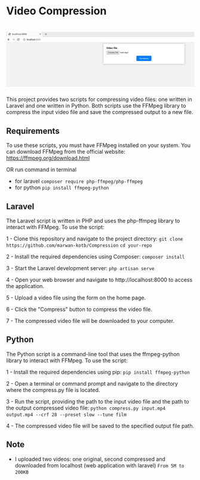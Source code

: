 # Video Compression

# ![img](img.png)



This project provides two scripts for compressing video files: one written in Laravel and one written in Python. Both scripts use the FFMpeg library to compress the input video file and save the compressed output to a new file.


## Requirements
To use these scripts, you must have FFMpeg installed on your system. You can download FFMpeg from the official website: https://ffmpeg.org/download.html

OR run command in terminal
- for laravel `composer require php-ffmpeg/php-ffmpeg`
- for python `pip install ffmpeg-python`

## Laravel
The Laravel script is written in PHP and uses the php-ffmpeg library to interact with FFMpeg. To use the script:

1 - Clone this repository and navigate to the project directory:
`git clone https://github.com/marwan-kotb/Compression`
`cd your-repo`

2 - Install the required dependencies using Composer: 
`composer install`

3 - Start the Laravel development server:
`php artisan serve`

4 - Open your web browser and navigate to http://localhost:8000 to access the application.

5 - Upload a video file using the form on the home page.

6 - Click the "Compress" button to compress the video file.

7 - The compressed video file will be downloaded to your computer.


## Python

The Python script is a command-line tool that uses the ffmpeg-python library to interact with FFMpeg. To use the script:

1 - Install the required dependencies using pip:
`pip install ffmpeg-python`

2 - Open a terminal or command prompt and navigate to the directory where the compress.py file is located.

3 - Run the script, providing the path to the input video file and the path to the output compressed video file:
`python compress.py input.mp4 output.mp4 --crf 28 --preset slow --tune film`

4 - The compressed video file will be saved to the specified output file path.



## Note
- I uploaded two videos:
one original, 
second compressed and downloaded from localhost (web application with laravel)
`From 5M to 200KB`



